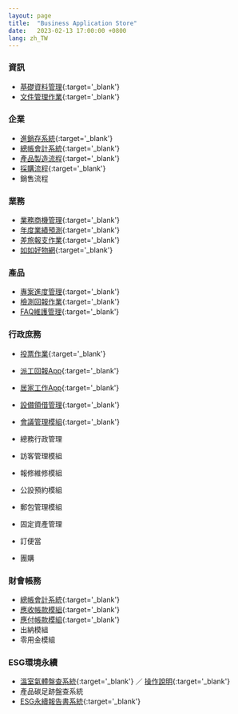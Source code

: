 ```yaml
---
layout: page
title:  "Business Application Store"
date:   2023-02-13 17:00:00 +0800
lang: zh_TW
---
```


### 資訊
 - [基礎資料管理](https://rte-5.arcare-robot.com/ArcareEng/login.jsp?templateProjectid={D280B4C8-7A7C-49FF-B692-2DA0FD93D0DE}&corpid={08571EE4-AEB4-4555-A17D-69AE0E197B86}&langCode=950&defaultLangCode=950&account=PJ000200000030&password=6mC4YR/uG/s=&ideAddr=ide-2.arcare-robot.com&ideUserName={IDEGuest}&idePrjId=2530&ideUserId=44ed935d-0926-4caf-9035-cef761f16346){:target='_blank'}
 - [文件管理作業](https://rte-5.arcare-robot.com/ArcareEng/login.jsp?templateProjectid={8FED836C-626A-4893-B322-1E85B856DF23}&corpid={225F12E5-6744-474D-BA86-2A5BF18A8C85}&langCode=950&defaultLangCode=950&account=PJ000200000058&password=6mC4YR/uG/s=&ideAddr=ide-2.arcare-robot.com&ideUserName={IDEGuest}&idePrjId=2563&ideUserId=44ed935d-0926-4caf-9035-cef761f16346){:target='_blank'}


### 企業
 - [進銷存系統](https://rte-5.arcare-robot.com/ArcareEng/login.jsp?templateProjectid={EE12DBE6-E5CA-45AE-B58E-51D9FEF5F0EC}&corpid={365995BA-D4CC-4899-86E3-C5AF297A8295}&langCode=950&defaultLangCode=950&account=Guest&password=6mC4YR/uG/s=&ideAddr=ide-2.arcare-robot.com&ideUserName={IDEGuest}&idePrjId=2563&ideUserId=44ed935d-0926-4caf-9035-cef761f16346){:target='_blank'}
 - [總帳會計系統](https://rte-5.arcare-robot.com/ArcareEng/login.jsp?templateProjectid={B8CF74C2-1948-485C-B2A7-EE0B2FD6BF7F}&corpid={65884DFC-540C-49A1-9E41-D1A59597B239}&langCode=950&defaultLangCode=950&account=Guest&password=6mC4YR/uG/s=&ideAddr=ide-2.arcare-robot.com&ideUserName={IDEGuest}&idePrjId=2548&ideUserId=44ed935d-0926-4caf-9035-cef761f16346){:target='_blank'}
 - [產品製造流程](https://rte-5.arcare-robot.com/ArcareEng/login.jsp?templateProjectid={3E7C3F6E-D21E-4B89-8749-CF9A74BB1742}&corpid={0C3578AB-17FD-48E7-BD71-D11B01B09F56}&langCode=950&defaultLangCode=950&account=Guest&password=6mC4YR/uG/s=&ideAddr=ide-2.arcare-robot.com&ideUserName={IDEGuest}&idePrjId=2546&ideUserId=44ed935d-0926-4caf-9035-cef761f16346){:target='_blank'}
 - [採購流程](https://rte-5.arcare-robot.com/ArcareEng/login.jsp?templateProjectid={454FD570-9613-4EAD-A083-F30DA7CCFCD8}&corpid={7F17BADE-4213-407B-9D01-0AEE22709A4C}&langCode=950&defaultLangCode=950&account=Guest&password=6mC4YR/uG/s=&ideAddr=ide-2.arcare-robot.com&ideUserName={IDEGuest}&idePrjId=2549&ideUserId=44ed935d-0926-4caf-9035-cef761f16346){:target='_blank'}
 - 銷售流程

 
### 業務
 - [業務商機管理](https://rte-5.arcare-robot.com/ArcareEng/login.jsp?templateProjectid={E938DE0D-8D12-4F10-ABC0-FB7BB0A97835}&corpid={9781233B-395A-4D64-A6F2-124D65998653}&langCode=950&defaultLangCode=950&account=PJ000200000065&password=6mC4YR/uG/s=&ideAddr=ide-2.arcare-robot.com&ideUserName={IDEGuest}&idePrjId=2565&ideUserId=44ed935d-0926-4caf-9035-cef761f16346){:target='_blank'}
 - [年度業績預測](https://rte-5.arcare-robot.com/ArcareEng/login.jsp?templateProjectid={127B9ACF-4876-4E37-83C6-E11BF4C88588}&corpid={12488423-79B0-48FE-A834-68407E50E8A1}&langCode=950&defaultLangCode=950&account=PJ000200000045&password=6mC4YR/uG/s=&ideAddr=ide-2.arcare-robot.com&ideUserName={IDEGuest}&idePrjId=2545&ideUserId=44ed935d-0926-4caf-9035-cef761f16346){:target='_blank'}
 - [差旅報支作業](https://rte-5.arcare-robot.com/ArcareEng/login.jsp?templateProjectid={B7348607-46ED-4791-A2F0-8F0095704468}&corpid={F350BDB8-0AD6-485B-A2D0-2E3E90B75634}&langCode=950&defaultLangCode=950&account=PJ000200000060&password=6mC4YR/uG/s=&ideAddr=ide-2.arcare-robot.com&ideUserName={IDEGuest}&idePrjId=2560&ideUserId=44ed935d-0926-4caf-9035-cef761f16346){:target='_blank'}
 - [如如好物網](https://rte-5.arcare-robot.com/ArcareEng/login.jsp?templateProjectid={0569F960-A58F-4E22-8810-EE3ACCA03619}&corpid={213E48BE-86AD-4A4F-92E5-C6B513276E45}&langCode=950&defaultLangCode=950&account=PJ000200000009&password=6mC4YR/uG/s=&ideAddr=ide-2.arcare-robot.com&ideUserName={IDEGuest}&idePrjId=2509&ideUserId=44ed935d-0926-4caf-9035-cef761f16346){:target='_blank'}

### 產品
 - [專案進度管理](https://rte-5.arcare-robot.com/ArcareEng/login.jsp?templateProjectid={3ED2F157-4C3B-4849-A535-2BBCAEC22CAF}&corpid={BAEE16A0-F138-4872-BC36-8E2625DC91F6}&langCode=950&defaultLangCode=950&account=PJ000200000032&password=6mC4YR/uG/s=&ideAddr=ide-2.arcare-robot.com&ideUserName={IDEGuest}&idePrjId=2532&ideUserId=44ed935d-0926-4caf-9035-cef761f16346){:target='_blank'}
 - [檢測回報作業](https://rte-5.arcare-robot.com/ArcareEng/login.jsp?templateProjectid={8F9BB4CB-07B1-4054-92D2-C12A9D759BDD}&corpid={F5B4C0CA-B7B5-423F-A2AF-54D2BD1F07EF}&langCode=950&defaultLangCode=950&account=PJ000200000043&password=6mC4YR/uG/s=&ideAddr=ide-2.arcare-robot.com&ideUserName={IDEGuest}&idePrjId=2543&ideUserId=44ed935d-0926-4caf-9035-cef761f16346){:target='_blank'}
 - [FAQ維護管理](https://rte-5.arcare-robot.com/ArcareEng/login.jsp?templateProjectid={4E75A259-2B89-42A5-9CDB-49C0B567B892}&corpid={065DCD4B-B2C2-468A-AAFD-1743DD0608BC}&langCode=950&defaultLangCode=950&account=PJ000200000044&password=6mC4YR/uG/s=&ideAddr=ide-2.arcare-robot.com&ideUserName={IDEGuest}&idePrjId=2544&ideUserId=44ed935d-0926-4caf-9035-cef761f16346){:target='_blank'}
 
### 行政庶務
 - [投票作業](https://rte-5.arcare-robot.com/ArcareEng/login.jsp?templateProjectid={597344A7-2D51-4C86-A40A-E13CD4DC07ED}&corpid={E292E453-1A1D-4B2C-BE41-EF22F8D3EB75}&langCode=950&defaultLangCode=950&account=PJ000200000066&password=6mC4YR/uG/s=&ideAddr=ide-2.arcare-robot.com&ideUserName={IDEGuest}&idePrjId=2566&ideUserId=44ed935d-0926-4caf-9035-cef761f16346){:target='_blank'}
 - [派工回報App](https://rte-5.arcare-robot.com/ArcareEng/login.jsp?templateProjectid={2BD286AA-2A89-42ED-B6D5-8E32FF190F55}&corpid={34D1242D-3DA5-49D8-8E34-B2DBC462EC3E}&langCode=950&defaultLangCode=950&account=PJ000200000059&password=6mC4YR/uG/s=&ideAddr=ide-2.arcare-robot.com&ideUserName={IDEGuest}&idePrjId=2559&ideUserId=44ed935d-0926-4caf-9035-cef761f16346){:target='_blank'}
 - [居家工作App](https://rte-5.arcare-robot.com/ArcareEng/login.jsp?templateProjectid={C039FA28-969C-4123-8B57-54456F44E0A5}&corpid={C916FD76-DEFA-4A76-A3B8-BFBDF0C67FB5}&langCode=950&defaultLangCode=950&account=PJ000200000061&password=6mC4YR/uG/s=&ideAddr=ide-2.arcare-robot.com&ideUserName={IDEGuest}&idePrjId=2561&ideUserId=44ed935d-0926-4caf-9035-cef761f16346){:target='_blank'}
 - [設備領借管理](https://rte-5.arcare-robot.com/ArcareEng/login.jsp?templateProjectid={07E75AB2-1807-4906-B16F-0144BBD6E279}&corpid={13F353B0-E2EF-4820-AAB6-2566F553BB8A}&langCode=950&defaultLangCode=950&account=PJ000200000064&password=6mC4YR/uG/s=&ideAddr=ide-2.arcare-robot.com&ideUserName={IDEGuest}&idePrjId=2564&ideUserId=44ed935d-0926-4caf-9035-cef761f16346){:target='_blank'}
 - [會議管理模組](https://rte-5.arcare-robot.com/ArcareEng/login.jsp?templateProjectid={78B53314-DD19-407A-B390-6E7465E04073}&corpid={3C8160FC-A0CD-44CD-81DB-E5D41E82A2A5}&langCode=950&defaultLangCode=950&account=PJ000200000062&password=6mC4YR/uG/s=&ideAddr=ide-2.arcare-robot.com&ideUserName={IDEGuest}&idePrjId=2562&ideUserId=44ed935d-0926-4caf-9035-cef761f16346){:target='_blank'}
 
 - 總務行政管理
 - 訪客管理模組
 - 報修維修模組
 - 公設預約模組
 - 郵包管理模組
 
 - 固定資產管理
 - 訂便當
 - 團購

 

### 財會帳務
 - [總帳會計系統](https://rte-5.arcare-robot.com/ArcareEng/login.jsp?templateProjectid={B8CF74C2-1948-485C-B2A7-EE0B2FD6BF7F}&corpid={65884DFC-540C-49A1-9E41-D1A59597B239}&langCode=950&defaultLangCode=950&account=Guest&password=6mC4YR/uG/s=&ideAddr=ide-2.arcare-robot.com&ideUserName={IDEGuest}&idePrjId=2548&ideUserId=44ed935d-0926-4caf-9035-cef761f16346){:target='_blank'}
 - [應收帳款模組](https://rte-5.arcare-robot.com/ArcareEng/login.jsp?templateProjectid={A8C130B7-D5E3-4C33-9CB9-0FFAA1E293CF}&corpid={2D7F1C18-EAB2-4CAF-96F1-D223A507F030}&langCode=950&defaultLangCode=950&account=Guest&password=6mC4YR/uG/s=&ideAddr=ide-2.arcare-robot.com&ideUserName={IDEGuest}&idePrjId=2552&ideUserId=44ed935d-0926-4caf-9035-cef761f16346){:target='_blank'}
 - [應付帳款模組](https://rte-5.arcare-robot.com/ArcareEng/login.jsp?templateProjectid={3A329E94-81BC-4B91-A69F-07C5B9F87707}&corpid={F42C2CAB-96A7-40BA-92F0-A208D5E43B12}&langCode=950&defaultLangCode=950&account=Guest&password=6mC4YR/uG/s=&ideAddr=ide-2.arcare-robot.com&ideUserName={IDEGuest}&idePrjId=2550&ideUserId=44ed935d-0926-4caf-9035-cef761f16346){:target='_blank'}
 - 出納模組
 - 零用金模組
 
 
### ESG環境永續
 - [溫室氣體盤查系統](https://sit-3.arcare-robot.com/ArcareEng/login.jsp?templateProjectid={20D3CF34-4331-4E4F-ABA4-C87D70E52741}&corpid={D98F9B2D-A02B-425B-ABBB-47BB03FC08F0}&langCode=950&defaultLangCode=950&account=Admin_ESG&password=6mC4YR/uG/s=&ideAddr=ide-3.arcare-robot.com&ideUserName={IDEGuest}&idePrjId=2563&ideUserId=44ed935d-0926-4caf-9035-cef761f16346){:target='_blank'} ／ [操作說明](UserMenu-14064.pdf){:target='_blank'}
 - 產品碳足跡盤查系統
 - [ESG永續報告書系統](https://sit-3.arcare-robot.com/ArcareEng/login.jsp?templateProjectid={699371F5-06F4-4FA7-967A-F646E119B41B}&corpid={2533CCCD-EE04-4B4E-9307-ACDC107C94EA}&langCode=950&defaultLangCode=950&account=Admin_ESG&password=6mC4YR/uG/s=&ideAddr=ide-3.arcare-robot.com&ideUserName={IDEGuest}&idePrjId=2563&ideUserId=44ed935d-0926-4caf-9035-cef761f16346){:target='_blank'}
